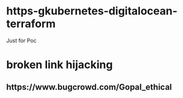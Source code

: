# https-gkubernetes-digitalocean-terraform
Just for Poc

<html>
<h1>broken link hijacking</h1>
<h2>https://www.bugcrowd.com/Gopal_ethical</h2>
</html>
